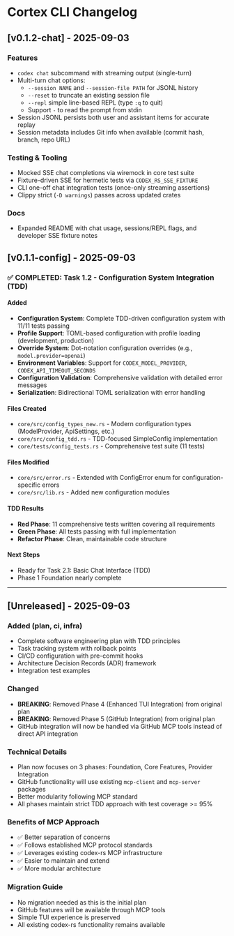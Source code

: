 # Cortex CLI Changelog

## [v0.1.2-chat] - 2025-09-03

### Features

- `codex chat` subcommand with streaming output (single-turn)
- Multi-turn chat options:
  - `--session NAME` and `--session-file PATH` for JSONL history
  - `--reset` to truncate an existing session file
  - `--repl` simple line-based REPL (type `:q` to quit)
  - Support `-` to read the prompt from stdin
- Session JSONL persists both user and assistant items for accurate replay
- Session metadata includes Git info when available (commit hash, branch, repo URL)

### Testing & Tooling

- Mocked SSE chat completions via wiremock in core test suite
- Fixture-driven SSE for hermetic tests via `CODEX_RS_SSE_FIXTURE`
- CLI one-off chat integration tests (once-only streaming assertions)
- Clippy strict (`-D warnings`) passes across updated crates

### Docs

- Expanded README with chat usage, sessions/REPL flags, and developer SSE fixture notes

## [v0.1.1-config] - 2025-09-03

### ✅ COMPLETED: Task 1.2 - Configuration System Integration (TDD)

#### Added

- **Configuration System**: Complete TDD-driven configuration system with 11/11 tests passing
- **Profile Support**: TOML-based configuration with profile loading (development, production)  
- **Override System**: Dot-notation configuration overrides (e.g., `model.provider=openai`)
- **Environment Variables**: Support for `CODEX_MODEL_PROVIDER`, `CODEX_API_TIMEOUT_SECONDS`
- **Configuration Validation**: Comprehensive validation with detailed error messages
- **Serialization**: Bidirectional TOML serialization with error handling

#### Files Created

- `core/src/config_types_new.rs` - Modern configuration types (ModelProvider, ApiSettings, etc.)
- `core/src/config_tdd.rs` - TDD-focused SimpleConfig implementation  
- `core/tests/config_tests.rs` - Comprehensive test suite (11 tests)

#### Files Modified  

- `core/src/error.rs` - Extended with ConfigError enum for configuration-specific errors
- `core/src/lib.rs` - Added new configuration modules

#### TDD Results

- **Red Phase**: 11 comprehensive tests written covering all requirements
- **Green Phase**: All tests passing with full implementation
- **Refactor Phase**: Clean, maintainable code structure

#### Next Steps

- Ready for Task 2.1: Basic Chat Interface (TDD)
- Phase 1 Foundation nearly complete

---

## [Unreleased] - 2025-09-03

### Added (plan, ci, infra)

- Complete software engineering plan with TDD principles
- Task tracking system with rollback points
- CI/CD configuration with pre-commit hooks
- Architecture Decision Records (ADR) framework
- Integration test examples

### Changed

- **BREAKING**: Removed Phase 4 (Enhanced TUI Integration) from original plan
- **BREAKING**: Removed Phase 5 (GitHub Integration) from original plan
- GitHub integration will now be handled via GitHub MCP tools instead of direct API integration

### Technical Details

- Plan now focuses on 3 phases: Foundation, Core Features, Provider Integration
- GitHub functionality will use existing `mcp-client` and `mcp-server` packages
- Better modularity following MCP standard
- All phases maintain strict TDD approach with test coverage >= 95%

### Benefits of MCP Approach

- ✅ Better separation of concerns
- ✅ Follows established MCP protocol standards
- ✅ Leverages existing codex-rs MCP infrastructure
- ✅ Easier to maintain and extend
- ✅ More modular architecture

### Migration Guide

- No migration needed as this is the initial plan
- GitHub features will be available through MCP tools
- Simple TUI experience is preserved
- All existing codex-rs functionality remains available
